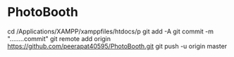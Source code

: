# PhotoBooth
cd /Applications/XAMPP/xamppfiles/htdocs/p
git add -A
git commit -m "........commit"
git remote add origin https://github.com/peerapat40595/PhotoBooth.git
git push -u origin master

